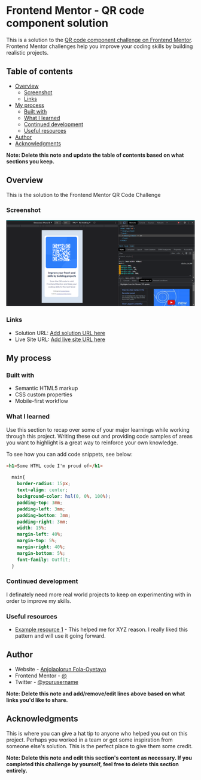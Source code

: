 # Frontend Mentor - QR code component solution

This is a solution to the [QR code component challenge on Frontend Mentor](https://www.frontendmentor.io/challenges/qr-code-component-iux_sIO_H). Frontend Mentor challenges help you improve your coding skills by building realistic projects. 

## Table of contents

- [Overview](#overview)
  - [Screenshot](#screenshot)
  - [Links](#links)
- [My process](#my-process)
  - [Built with](#built-with)
  - [What I learned](#what-i-learned)
  - [Continued development](#continued-development)
  - [Useful resources](#useful-resources)
- [Author](#author)
- [Acknowledgments](#acknowledgments)

**Note: Delete this note and update the table of contents based on what sections you keep.**

## Overview
This is the solution to the Frontend Mentor QR Code Challenge
### Screenshot

![](./screenshots/Screenshot(23).png)

### Links

- Solution URL: [Add solution URL here](https://your-solution-url.com)
- Live Site URL: [Add live site URL here](https://your-live-site-url.com)

## My process

### Built with

- Semantic HTML5 markup
- CSS custom properties
- Mobile-first workflow


### What I learned

Use this section to recap over some of your major learnings while working through this project. Writing these out and providing code samples of areas you want to highlight is a great way to reinforce your own knowledge.

To see how you can add code snippets, see below:

```html
<h1>Some HTML code I'm proud of</h1>
```
```css
  main{
    border-radius: 15px;
    text-align: center;
    background-color: hsl(0, 0%, 100%);
    padding-top: 3mm;
    padding-left: 3mm;
    padding-bottom: 3mm;
    padding-right: 3mm;
    width: 15%;
    margin-left: 40%;
    margin-top: 5%;
    margin-right: 40%;
    margin-bottom: 5%;
    font-family: Outfit;
  }
```
### Continued development
I definately need more real world projects to keep on experimenting with in order to improve my skills.

### Useful resources

- [Example resource 1](https://www.w3schools.com/html/html_responsive.asp) - This helped me for XYZ reason. I really liked this pattern and will use it going forward.

## Author

- Website - [Anjolaolorun Fola-Oyetayo](https://www.your-site.com)
- Frontend Mentor - [@](https://www.frontendmentor.io/profile/yourusername)
- Twitter - [@yourusername](https://www.twitter.com/yourusername)

**Note: Delete this note and add/remove/edit lines above based on what links you'd like to share.**

## Acknowledgments

This is where you can give a hat tip to anyone who helped you out on this project. Perhaps you worked in a team or got some inspiration from someone else's solution. This is the perfect place to give them some credit.

**Note: Delete this note and edit this section's content as necessary. If you completed this challenge by yourself, feel free to delete this section entirely.**
